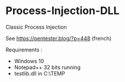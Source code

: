 # Process-Injection-DLL

Classic Process Injection

See https://pentester.blog/?p=448 (french)

Requirements :

- Windows 10 
- Notepad++ 32 bits running
- testlib.dll in C:\TEMP
